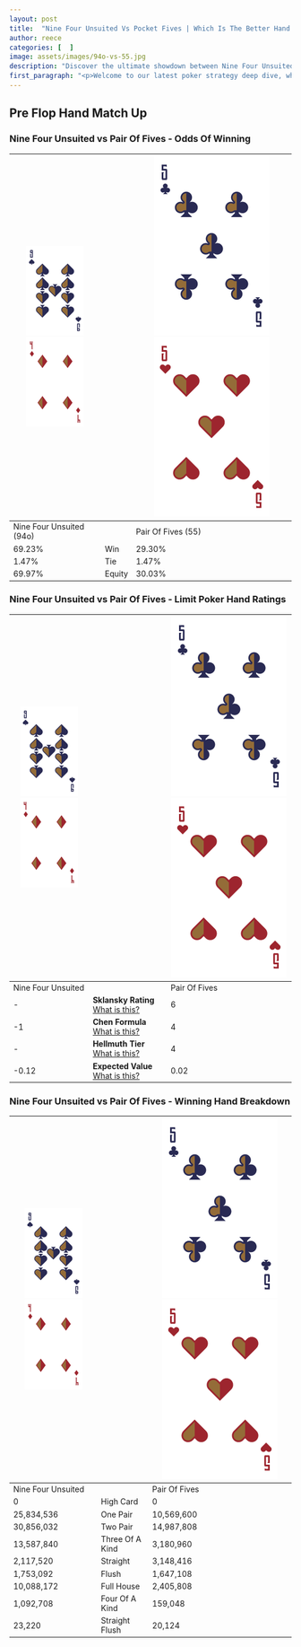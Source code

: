 ```yaml
---
layout: post
title:  "Nine Four Unsuited Vs Pocket Fives | Which Is The Better Hand In Poker? A Complete Guide"
author: reece
categories: [  ]
image: assets/images/94o-vs-55.jpg
description: "Discover the ultimate showdown between Nine Four Unsuited and Pair Of Fives in poker! Uncover the odds, strategies, and scenarios where one hand triumphs over the other. Get ready to up your poker game with this thrilling analysis."
first_paragraph: "<p>Welcome to our latest poker strategy deep dive, where we're pitting two distinct hands against each other in a high-stakes showdown: Nine Four Unsuited vs Pair Of Fives.</p><p>In the dynamic world of poker, every decision counts, and knowing which hand holds the upper hand is key to your success at the table.</p><p>In this article, we'll dissect these two hands, explore the scenarios where one dominates the other, and equip you with the knowledge to make strategic choices that can tip the odds in your favor.</p><p>Get ready to unravel the intriguing dynamics of these poker hands and elevate your game to new heights.</p>"
---
```




[comment]: # (sp0)

## Pre Flop Hand Match Up

<div class="table hand-ratings" markdown="1"> 



### Nine Four Unsuited vs Pair Of Fives - Odds Of Winning


    
| ![image info](assets/images/hand1/9.png) ![image info](assets/images/hand1/4o.png) |  | ![image info](assets/images/hand2/5.png) ![image info](assets/images/hand2/5o.png) |
| -------- | -------- | -------- |
| Nine Four Unsuited (94o) |  | Pair Of Fives (55) |
| 69.23% | Win | 29.30% |
| 1.47% | Tie | 1.47% |
| 69.97% | Equity | 30.03% |




[comment]: # (sp1)



### Nine Four Unsuited vs Pair Of Fives - Limit Poker Hand Ratings


    
| ![image info](assets/images/hand1/9.png) ![image info](assets/images/hand1/4o.png) |  | ![image info](assets/images/hand2/5.png) ![image info](assets/images/hand2/5o.png) |
| -------- | -------- | -------- |
| Nine Four Unsuited |  | Pair Of Fives |
| - | **Sklansky Rating** [What is this?](/sklansky-rating-explained) | 6 |
| -1 | **Chen Formula** [What is this?](/chen-formula-explained) | 4 |
| - | **Hellmuth Tier** [What is this?](/Hellmuth-tier-explained) | 4 |
| -0.12 | **Expected Value** [What is this?](/expected-value-explained) | 0.02 |




[comment]: # (sp2)



### Nine Four Unsuited vs Pair Of Fives - Winning Hand Breakdown


    
| ![image info](assets/images/hand1/9.png) ![image info](assets/images/hand1/4o.png) |  | ![image info](assets/images/hand2/5.png) ![image info](assets/images/hand2/5o.png) |
| -------- | -------- | -------- |
| Nine Four Unsuited |  | Pair Of Fives |
| 0 | High Card | 0 |
| 25,834,536 | One Pair | 10,569,600 |
| 30,856,032 | Two Pair | 14,987,808 |
| 13,587,840 | Three Of A Kind | 3,180,960 |
| 2,117,520 | Straight | 3,148,416 |
| 1,753,092 | Flush | 1,647,108 |
| 10,088,172 | Full House | 2,405,808 |
| 1,092,708 | Four Of A Kind | 159,048 |
| 23,220 | Straight Flush | 20,124 |




[comment]: # (sp3)



</div>

[comment]: # (sp4)



[comment]: # (sp5)

